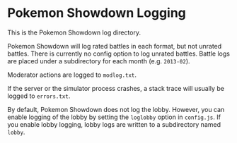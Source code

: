 Pokemon Showdown Logging
========================================================================

This is the Pokemon Showdown log directory.

Pokemon Showdown will log rated battles in each format, but not unrated
battles. There is currently no config option to log unrated battles.
Battle logs are placed under a subdirectory for each month (e.g. `2013-02`).

Moderator actions are logged to `modlog.txt`.

If the server or the simulator process crashes, a stack trace will
usually be logged to `errors.txt`.

By default, Pokemon Showdown does not log the lobby. However, you can
enable logging of the lobby by setting the `loglobby` option in
`config.js`. If you enable lobby logging, lobby logs are written to
a subdirectory named `lobby`.
